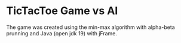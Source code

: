 # TicTacToe Game vs AI

The game was created using the min-max algorithm with alpha-beta prunning and Java (open jdk 19) with jFrame.
